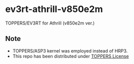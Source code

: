 # ev3rt-athrill-v850e2m

TOPPERS/EV3RT for Athrill (v850e2m ver.)  

## Note

- TOPPERS/ASP3 kernel was employed instead of HRP3.
- This repo has been distributed under [TOPPERS License](http://toppers.jp/en/license.html)


